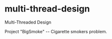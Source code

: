multi-thread-design
===================

Multi-Threaded Design

Project "BigSmoke" -- Cigarette smokers problem.